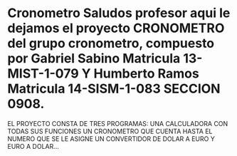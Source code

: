 # Cronometro Saludos profesor aqui le dejamos el proyecto CRONOMETRO del grupo cronometro, compuesto  por Gabriel Sabino Matricula 13-MIST-1-079 Y Humberto Ramos Matricula 14-SISM-1-083 SECCION 0908.
EL PROYECTO CONSTA DE TRES PROGRAMAS:
UNA CALCULADORA CON TODAS SUS FUNCIONES 
UN CRONOMETRO QUE CUENTA HASTA EL NUMERO QUE SE LE ASIGNE 
UN CONVERTIDOR DE DOLAR A EURO Y EURO A DOLAR...
